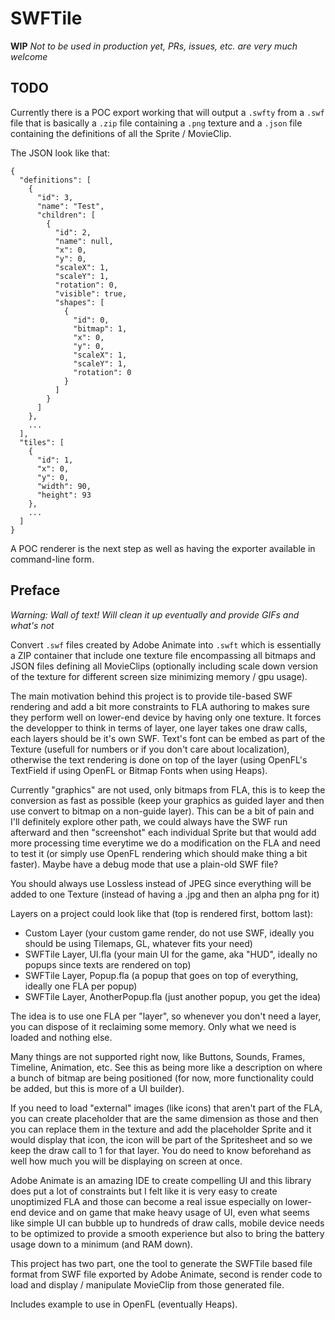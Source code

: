 # SWFTile

**WIP** *Not to be used in production yet, PRs, issues, etc. are very much welcome*

## TODO

Currently there is a POC export working that will output a `.swfty` from a `.swf` file that is basically a `.zip` file containing a `.png` texture and a `.json` file containing the definitions of all the Sprite / MovieClip.

The JSON look like that:
```
{
  "definitions": [
    {
      "id": 3,
      "name": "Test",
      "children": [
        {
          "id": 2,
          "name": null,
          "x": 0,
          "y": 0,
          "scaleX": 1,
          "scaleY": 1,
          "rotation": 0,
          "visible": true,
          "shapes": [
            {
              "id": 0,
              "bitmap": 1,
              "x": 0,
              "y": 0,
              "scaleX": 1,
              "scaleY": 1,
              "rotation": 0
            }
          ]
        }
      ]
    },
    ...
  ],
  "tiles": [
    {
      "id": 1,
      "x": 0,
      "y": 0,
      "width": 90,
      "height": 93
    },
    ...
  ]
}
```

A POC renderer is the next step as well as having the exporter available in command-line form.

## Preface

*Warning: Wall of text! Will clean it up eventually and provide GIFs and what's not*

Convert `.swf` files created by Adobe Animate into `.swft` which is essentially a ZIP container that include one texture file encompassing all bitmaps and JSON files defining all MovieClips (optionally including scale down version of the texture for different screen size minimizing memory / gpu usage).

The main motivation behind this project is to provide tile-based SWF rendering and add a bit more constraints to FLA authoring to makes sure they perform well on lower-end device by having only one texture. It forces the developper to think in terms of layer, one layer takes one draw calls, each layers should be it's own SWF. Text's font can be embed as part of the Texture (usefull for numbers or if you don't care about localization), otherwise the text rendering is done on top of the layer (using OpenFL's TextField if using OpenFL or Bitmap Fonts when using Heaps).

Currently "graphics" are not used, only bitmaps from FLA, this is to keep the conversion as fast as possible (keep your graphics as guided layer and then use convert to bitmap on a non-guide layer). This can be a bit of pain and I'll definitely explore other path, we could always have the SWF run afterward and then "screenshot" each individual Sprite but that would add more processing time everytime we do a modification on the FLA and need to test it (or simply use OpenFL rendering which should make thing a bit faster). Maybe have a debug mode that use a plain-old SWF file?

You should always use Lossless instead of JPEG since everything will be added to one Texture (instead of having a .jpg and then an alpha png for it)

Layers on a project could look like that (top is rendered first, bottom last):
* Custom Layer (your custom game render, do not use SWF, ideally you should be using Tilemaps, GL, whatever fits your need)
* SWFTile Layer, UI.fla (your main UI for the game, aka "HUD", ideally no popups since texts are rendered on top)
* SWFTile Layer, Popup.fla (a popup that goes on top of everything, ideally one FLA per popup)
* SWFTile Layer, AnotherPopup.fla (just another popup, you get the idea)

The idea is to use one FLA per "layer", so whenever you don't need a layer, you can dispose of it reclaiming some memory. Only what we need is loaded and nothing else.

Many things are not supported right now, like Buttons, Sounds, Frames, Timeline, Animation, etc. See this as being more like a description on where a bunch of bitmap are being positioned (for now, more functionality could be added, but this is more of a UI builder).

If you need to load "external" images (like icons) that aren't part of the FLA, you can create placeholder that are the same dimension as those and then you can replace them in the texture and add the placeholder Sprite and it would display that icon, the icon will be part of the Spritesheet and so we keep the draw call to 1 for that layer. You do need to know beforehand as well how much you will be displaying on screen at once.

Adobe Animate is an amazing IDE to create compelling UI and this library does put a lot of constraints but I felt like it is very easy to create unoptimized FLA and those can become a real issue especially on lower-end device and on game that make heavy usage of UI, even what seems like simple UI can bubble up to hundreds of draw calls, mobile device needs to be optimized to provide a smooth experience but also to bring the battery usage down to a minimum (and RAM down).

This project has two part, one the tool to generate the SWFTile based file format from SWF file exported by Adobe Animate, second is render code to load and display / manipulate MovieClip from those generated file.

Includes example to use in OpenFL (eventually Heaps).
